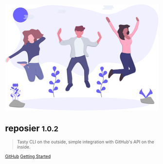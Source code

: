 ![logo](header.svg)

# reposier <small>1.0.2</small>

> Tasty CLI on the outside, simple integration with GitHub's API on the inside.

[GitHub](https://github.com/alexlee-dev/reposier)
[Getting Started](#reposier)